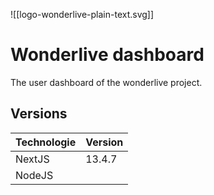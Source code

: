 ![[logo-wonderlive-plain-text.svg]]

# Wonderlive dashboard

The user dashboard of the wonderlive project.

## Versions

| **Technologie** | Version |
| --------------- | ------- |
| NextJS          | 13.4.7  |
| NodeJS          |         |
